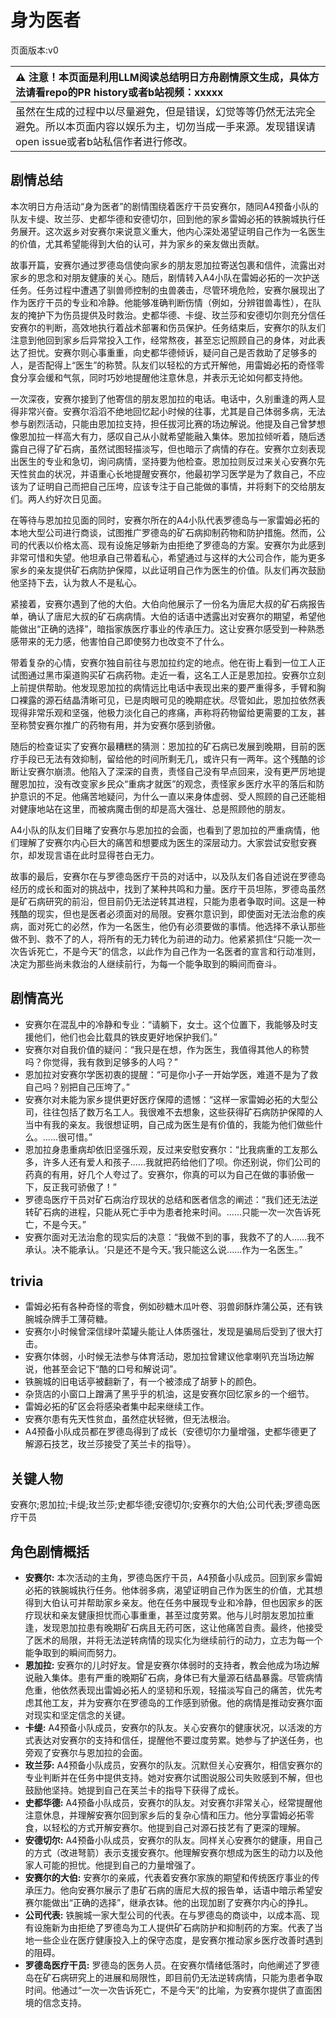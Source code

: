 # 身为医者
页面版本:v0
 

| :warning: 注意！本页面是利用LLM阅读总结明日方舟剧情原文生成，具体方法请看repo的PR history或者b站视频：xxxxx           |
|:----------------------------|
| 虽然在生成的过程中以尽量避免，但是错误，幻觉等等仍然无法完全避免。所以本页面内容以娱乐为主，切勿当成一手来源。发现错误请open issue或者b站私信作者进行修改。|



## 剧情总结
本次明日方舟活动“身为医者”的剧情围绕着医疗干员安赛尔，随同A4预备小队的队友卡缇、玫兰莎、史都华德和安德切尔，回到他的家乡雷姆必拓的铁腕城执行任务展开。这次返乡对安赛尔来说意义重大，他内心深处渴望证明自己作为一名医生的价值，尤其希望能得到大伯的认可，并为家乡的亲友做出贡献。

故事开篇，安赛尔通过罗德岛信使向家乡的朋友恩加拉寄送包裹和信件，流露出对家乡的思念和对朋友健康的关心。随后，剧情转入A4小队在雷姆必拓的一次护送任务。任务过程中遭遇了驯兽师控制的虫兽袭击，尽管环境危险，安赛尔展现出了作为医疗干员的专业和冷静。他能够准确判断伤情（例如，分辨钳兽毒性），在队友的掩护下为伤员提供及时救治。史都华德、卡缇、玫兰莎和安德切尔则充分信任安赛尔的判断，高效地执行着战术部署和伤员保护。任务结束后，安赛尔的队友们注意到他回到家乡后异常投入工作，经常熬夜，甚至忘记照顾自己的身体，对此表达了担忧。安赛尔则心事重重，向史都华德倾诉，疑问自己是否救助了足够多的人，是否配得上“医生”的称赞。队友们以轻松的方式开解他，用雷姆必拓的奇怪零食分享会缓和气氛，同时巧妙地提醒他注意休息，并表示无论如何都支持他。

一次深夜，安赛尔接到了他寄信的朋友恩加拉的电话。电话中，久别重逢的两人显得非常兴奋。安赛尔滔滔不绝地回忆起小时候的往事，尤其是自己体弱多病，无法参与剧烈活动，只能由恩加拉支持，担任拔河比赛的场边解说。他提及自己曾梦想像恩加拉一样高大有力，感叹自己从小就希望能融入集体。恩加拉倾听着，随后透露自己得了矿石病，虽然试图轻描淡写，但也暗示了病情的存在。安赛尔立刻表现出医生的专业和急切，询问病情，坚持要为他检查。恩加拉则反过来关心安赛尔先天性贫血的状况，并语重心长地提醒安赛尔，他最初学习医学是为了救自己，不应该为了证明自己而把自己压垮，应该专注于自己能做的事情，并将剩下的交给朋友们。两人约好次日见面。

在等待与恩加拉见面的同时，安赛尔所在的A4小队代表罗德岛与一家雷姆必拓的本地大型公司进行商谈，试图推广罗德岛的矿石病抑制药物和防护措施。然而，公司的代表以价格太高、现有设施足够新为由拒绝了罗德岛的方案。安赛尔为此感到非常可惜和失望。他坦承自己带着私心，希望通过与这样的大公司合作，能为更多家乡的亲友提供矿石病防护保障，以此证明自己作为医生的价值。队友们再次鼓励他坚持下去，认为救人不是私心。

紧接着，安赛尔遇到了他的大伯。大伯向他展示了一份名为唐尼大叔的矿石病报告单，确认了唐尼大叔的矿石病病情。大伯的话语中透露出对安赛尔的期望，希望他能做出“正确的选择”，暗指家族医疗事业的传承压力。这让安赛尔感受到一种熟悉感带来的无力感，他害怕自己即使努力也改变不了什么。

带着复杂的心情，安赛尔独自前往与恩加拉约定的地点。他在街上看到一位工人正试图通过黑市渠道购买矿石病药物。走近一看，这名工人正是恩加拉。安赛尔立刻上前提供帮助。他发现恩加拉的病情远比电话中表现出来的要严重得多，手臂和胸口裸露的源石结晶清晰可见，已是肉眼可见的晚期症状。尽管如此，恩加拉依然表现得非常乐观和坚强，他极力淡化自己的疼痛，声称将药物留给更需要的工友，甚至称赞安赛尔推广的药物有用，并为安赛尔感到骄傲。

随后的检查证实了安赛尔最糟糕的猜测：恩加拉的矿石病已发展到晚期，目前的医疗手段已无法有效抑制，留给他的时间所剩无几，或许只有一两年。这个残酷的诊断让安赛尔崩溃。他陷入了深深的自责，责怪自己没有早点回来，没有更严厉地提醒恩加拉，没有改变家乡民众“重病才就医”的观念，责怪家乡医疗水平的落后和防护意识的不足。他痛苦地疑问，为什么一直以来身体虚弱、受人照顾的自己还能相对健康地站在这里，而被病魔击倒的却是高大强壮、总是照顾他的朋友。

A4小队的队友们目睹了安赛尔与恩加拉的会面，也看到了恩加拉的严重病情，他们理解了安赛尔内心巨大的痛苦和想要成为医生的深层动力。大家尝试安慰安赛尔，却发现言语在此时显得苍白无力。

故事的最后，安赛尔在与罗德岛医疗干员的对话中，以及队友们各自述说在罗德岛经历的成长和面对的挑战中，找到了某种共鸣和力量。医疗干员坦陈，罗德岛虽然是矿石病研究的前沿，但目前仍无法逆转其进程，只能为患者争取时间。这是一种残酷的现实，但也是医者必须面对的局限。安赛尔意识到，即使面对无法治愈的疾病，面对死亡的必然，作为一名医生，他仍有必须要做的事情。他选择不承认那些做不到、救不了的人，将所有的无力转化为前进的动力。他紧紧抓住“只能一次一次告诉死亡，不是今天”的信念，以此作为自己作为一名医者的宣言和行动准则，决定为那些尚未救治的人继续前行，为每一个能争取到的瞬间而奋斗。
## 剧情高光
- 安赛尔在混乱中的冷静和专业：“请躺下，女士。这个位置下，我能够及时支援他们，他们也会比载具的铁皮更好地保护我们。”
- 安赛尔对自我价值的疑问：“我只是在想，作为医生，我值得其他人的称赞吗？你觉得，我有救到足够多的人吗？”
- 恩加拉对安赛尔学医初衷的提醒：“可是你小子一开始学医，难道不是为了救自己吗？别把自己压垮了。”
- 安赛尔对未能为家乡提供更好医疗保障的遗憾：“这样一家雷姆必拓的大型公司，往往包括了数万名工人。我很难不去想象，这些获得矿石病防护保障的人当中有我的亲友。我很想证明，自己成为医生是有价值的，我能为他们做些什么。......很可惜。”
- 恩加拉身患重病却依旧坚强乐观，反过来安慰安赛尔：“比我病重的工友那么多，许多人还有爱人和孩子......我就把药给他们了呗。你还别说，你们公司的药真的有用，好几个人夸过了。安赛尔，你真的可以为自己在做的事骄傲一下，反正我可骄傲了！”
- 罗德岛医疗干员对矿石病治疗现状的总结和医者信念的阐述：“我们还无法逆转矿石病的进程，只能从死亡手中为患者抢来时间。......只能一次一次告诉死亡，不是今天。”
- 安赛尔面对无法治愈的现实后的决意：“我做不到的事，我救不了的人......我不承认。决不能承认。‘只是还不是今天。’我只能这么说......作为一名医生。”
## trivia
- 雷姆必拓有各种奇怪的零食，例如砂糖木瓜叶卷、羽兽卵酥炸蒲公英，还有铁腕城杂牌手工薄荷糖。
- 安赛尔小时候曾深信绿叶菜罐头能让人体质强壮，发现是骗局后受到了很大打击。
- 安赛尔体弱，小时候无法参与体育活动，恩加拉曾建议他拿喇叭充当场边解说，他甚至会记下“酷的口号和解说词”。
- 铁腕城的旧电话亭被翻新了，有一个被漆成了胡萝卜的颜色。
- 杂货店的小窗口上蹭满了黑乎乎的机油，这是安赛尔回忆家乡的一个细节。
- 雷姆必拓的矿区会将感染者集中起来继续工作。
- 安赛尔患有先天性贫血，虽然症状轻微，但无法根治。
- A4预备小队成员都在罗德岛得到了成长（安德切尔力量增强，史都华德更了解源石技艺，玫兰莎接受了芙兰卡的指导）。
## 关键人物
安赛尔;恩加拉;卡缇;玫兰莎;史都华德;安德切尔;安赛尔的大伯;公司代表;罗德岛医疗干员
## 角色剧情概括
-   **安赛尔:** 本次活动的主角，罗德岛医疗干员，A4预备小队成员。回到家乡雷姆必拓的铁腕城执行任务。他体弱多病，渴望证明自己作为医生的价值，尤其想得到大伯认可并帮助家乡亲友。他在任务中展现专业和冷静，但也因家乡的医疗现状和亲友健康担忧而心事重重，甚至过度劳累。他与儿时朋友恩加拉重逢，发现恩加拉患有晚期矿石病且无药可医，这让他痛苦自责。最终，他接受了医术的局限，并将无法逆转病情的现实化为继续前行的动力，立志为每一个能争取到的瞬间而努力。
-   **恩加拉:** 安赛尔的儿时好友。曾是安赛尔体弱时的支持者，教会他成为场边解说融入集体。患有严重的晚期矿石病，身体已有大量源石结晶暴露。尽管病情危重，他依然表现出雷姆必拓人的坚韧和乐观，轻描淡写自己的痛苦，优先考虑其他工友，并为安赛尔在罗德岛的工作感到骄傲。他的病情是推动安赛尔面对现实和坚定信念的关键。
-   **卡缇:** A4预备小队成员，安赛尔的队友。关心安赛尔的健康状况，以活泼的方式表达对安赛尔的支持和信任，提醒他不要过度劳累。她参与了护送任务，也旁观了安赛尔与恩加拉的会面。
-   **玫兰莎:** A4预备小队成员，安赛尔的队友。沉默但关心安赛尔，相信安赛尔的专业判断并在任务中提供支持。她对安赛尔试图说服公司失败感到不解，但也鼓励他坚持。她提到自己在芙兰卡的指导下获得了成长。
-   **史都华德:** A4预备小队成员，安赛尔的队友。对安赛尔非常关心，经常提醒他注意休息，并理解安赛尔回到家乡后的复杂心情和压力。他分享雷姆必拓零食，以轻松的方式开解安赛尔。他提到自己对源石技艺有了更深的理解。
-   **安德切尔:** A4预备小队成员，安赛尔的队友。同样关心安赛尔的健康，用自己的方式（改进弩箭）表示支援安赛尔。他理解安赛尔想成为医生的动力以及他家人可能的担忧。他提到自己的力量增强了。
-   **安赛尔的大伯:** 安赛尔的亲戚，代表着安赛尔家族的期望和传统医疗事业的传承压力。他向安赛尔展示了患矿石病的唐尼大叔的报告单，话语中暗示希望安赛尔能做出“正确的选择”，继承衣钵。他的出现加剧了安赛尔内心的挣扎。
-   **公司代表:** 铁腕城一家大型公司的代表。在与罗德岛的商谈中，以成本高、现有设施新为由拒绝了罗德岛为工人提供矿石病防护和抑制药的方案。代表了当地一些企业在医疗健康投入上的保守态度，是安赛尔推动家乡医疗改善时遇到的阻碍。
-   **罗德岛医疗干员:** 罗德岛的医务人员。在安赛尔情绪低落时，向他阐述了罗德岛在矿石病研究上的进展和局限性，即目前仍无法逆转病情，只能为患者争取时间。他通过“一次一次告诉死亡，不是今天”的比喻，为安赛尔提供了直面困境的信念支持。
